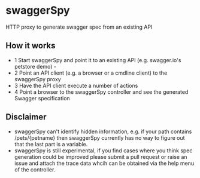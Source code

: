 # swaggerSpy
HTTP proxy to generate swagger spec from an existing API

## How it works
- 1 Start swaggerSpy and point it to an existing API (e.g. swagger.io's petstore demo) - 
- 2 Point an API client (e.g. a browser or a cmdline client) to the swaggerSpy proxy
- 3 Have the API client execute a number of actions
- 4 Point a browser to the swaggerSpy controller and see the generated Swagger specification

## Disclaimer
- swaggerSpy can't identify hidden information, e.g. if your path contains /pets/{petname} then swaggerSpy currently has no way to figure out that the last part is a variable.
- swaggerSpy is still experimental, if you find cases where you think spec generation could be improved please submit a pull request or raise an issue and attach the trace data whcih can be obtained via the help menu of the controller.







